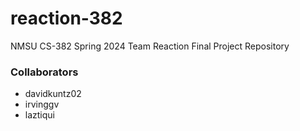 # reaction-382
NMSU CS-382 Spring 2024 Team Reaction Final Project Repository

### Collaborators
- davidkuntz02
- irvinggv
- laztiqui
